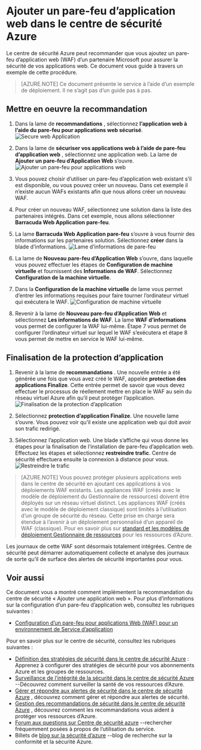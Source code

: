 <properties
   pageTitle="Ajouter un pare-feu d’application web dans le centre de sécurité Azure | Microsoft Azure"
   description="Ce document vous montre comment implémenter les recommandations du centre de sécurité Azure **Ajouter un pare-feu d’application web** et la **protection d’application Finalize**."
   services="security-center"
   documentationCenter="na"
   authors="TerryLanfear"
   manager="MBaldwin"
   editor=""/>

<tags
   ms.service="security-center"
   ms.devlang="na"
   ms.topic="article"
   ms.tgt_pltfrm="na"
   ms.workload="na"
   ms.date="07/29/2016"
   ms.author="terrylan"/>

# <a name="add-a-web-application-firewall-in-azure-security-center"></a>Ajouter un pare-feu d’application web dans le centre de sécurité Azure

Le centre de sécurité Azure peut recommander que vous ajoutez un pare-feu d’application web (WAF) d’un partenaire Microsoft pour assurer la sécurité de vos applications web. Ce document vous guide à travers un exemple de cette procédure.

> [AZURE.NOTE] Ce document présente le service à l’aide d’un exemple de déploiement.  Il ne s’agit pas d’un guide pas à pas.

## <a name="implement-the-recommendation"></a>Mettre en oeuvre la recommandation

1. Dans la lame de **recommandations** , sélectionnez **l’application web à l’aide du pare-feu pour applications web sécurisé**.
![Secure web Application][1]

2. Dans la lame de **sécuriser vos applications web à l’aide de pare-feu d’application web** , sélectionnez une application web. La lame de **Ajouter un pare-feu d’Application Web** s’ouvre.
![Ajouter un pare-feu pour applications web][2]
3. Vous pouvez choisir d’utiliser un pare-feu d’application web existant s’il est disponible, ou vous pouvez créer un nouveau. Dans cet exemple il n’existe aucun WAFs existants afin que nous allons créer un nouveau WAF.

4. Pour créer un nouveau WAF, sélectionnez une solution dans la liste des partenaires intégrés. Dans cet exemple, nous allons sélectionner **Barracuda Web Application pare-feu**.
5. La lame **Barracuda Web Application pare-feu** s’ouvre à vous fournir des informations sur les partenaires solution. Sélectionnez **créer** dans la blade d’informations.
![Lame d’informations de pare-feu][3]

6. La lame de **Nouveau pare-feu d’Application Web** s’ouvre, dans laquelle vous pouvez effectuer les étapes de **Configuration de machine virtuelle** et fournissent des **Informations de WAF**. Sélectionnez **Configuration de la machine virtuelle**.

7. Dans la **Configuration de la machine virtuelle** de lame vous permet d’entrer les informations requises pour faire tourner l’ordinateur virtuel qui exécutera le WAF.
![Configuration de machine virtuelle][4]
8. Revenir à la lame de **Nouveau pare-feu d’Application Web** et sélectionnez **Les informations de WAF**. La lame **WAF d’informations** vous permet de configurer la WAF lui-même. Étape 7 vous permet de configurer l’ordinateur virtuel sur lequel le WAF s’exécutera et étape 8 vous permet de mettre en service le WAF lui-même.

## <a name="finalize-application-protection"></a>Finalisation de la protection d’application

1. Revenir à la lame de **recommandations** . Une nouvelle entrée a été générée une fois que vous avez créé le WAF, appelée **protection des applications Finalize**. Cette entrée permet de savoir que vous devez effectuer le processus de réellement mettre en place le WAF au sein du réseau virtuel Azure afin qu’il peut protéger l’application.
![Finalisation de la protection d’application][5]

2. Sélectionnez **protection d’application Finalize**. Une nouvelle lame s’ouvre. Vous pouvez voir qu’il existe une application web qui doit avoir son trafic redirigé.
3. Sélectionnez l’application web. Une blade s’affiche qui vous donne les étapes pour la finalisation de l’installation de pare-feu d’application web. Effectuez les étapes et sélectionnez **restreindre trafic**. Centre de sécurité effectuera ensuite la connexion à distance pour vous.
![Restreindre le trafic][6]

> [AZURE.NOTE] Vous pouvez protéger plusieurs applications web dans le centre de sécurité en ajoutant ces applications à vos déploiements WAF existants. Les appliances WAF (créés avec le modèle de déploiement du Gestionnaire de ressources) doivent être déployés sur un réseau virtuel distinct. Les appliances WAF (créés avec le modèle de déploiement classique) sont limités à l’utilisation d’un groupe de sécurité du réseau. Cette prise en charge sera étendue à l’avenir à un déploiement personnalisé d’un appareil de WAF (classique). Pour en savoir plus sur [standard et les modèles de déploiement Gestionnaire de ressources](../azure-classic-rm.md) pour les ressources d’Azure.

Les journaux de cette WAF sont désormais totalement intégrées. Centre de sécurité peut démarrer automatiquement collecte et analyse des journaux de sorte qu’il de surface des alertes de sécurité importantes pour vous.

## <a name="see-also"></a>Voir aussi

Ce document vous a montré comment implémentent la recommandation du centre de sécurité « Ajouter une application web ». Pour plus d’informations sur la configuration d’un pare-feu d’application web, consultez les rubriques suivantes :

- [Configuration d’un pare-feu pour applications Web (WAF) pour un environnement de Service d’application](../app-service-web/app-service-app-service-environment-web-application-firewall.md)

Pour en savoir plus sur le centre de sécurité, consultez les rubriques suivantes :

- [Définition des stratégies de sécurité dans le centre de sécurité Azure](security-center-policies.md) : Apprenez à configurer des stratégies de sécurité pour vos abonnements Azure et les groupes de ressources.
- [Surveillance de l’intégrité de la sécurité dans le centre de sécurité Azure](security-center-monitoring.md) --Découvrez comment surveiller la santé de vos ressources d’Azure.
- [Gérer et répondre aux alertes de sécurité dans le centre de sécurité Azure](security-center-managing-and-responding-alerts.md) , découvrez comment gérer et répondre aux alertes de sécurité.
- [Gestion des recommandations de sécurité dans le centre de sécurité Azure](security-center-recommendations.md) , découvrez comment les recommandations vous aident à protéger vos ressources d’Azure.
- [Forum aux questions sur Centre de sécurité azure](security-center-faq.md) --rechercher fréquemment posées à propos de l’utilisation du service.
- Billets de [blog sur la sécurité d’azure](http://blogs.msdn.com/b/azuresecurity/) --blog de recherche sur la conformité et la sécurité Azure.

<!--Image references-->
[1]: ./media/security-center-add-web-application-firewall/secure-web-application.png
[2]:./media/security-center-add-web-application-firewall/add-a-waf.png
[3]: ./media/security-center-add-web-application-firewall/info-blade.png
[4]: ./media/security-center-add-web-application-firewall/select-vm-config.png
[5]: ./media/security-center-add-web-application-firewall/finalize-waf.png
[6]: ./media/security-center-add-web-application-firewall/restrict-traffic.png
